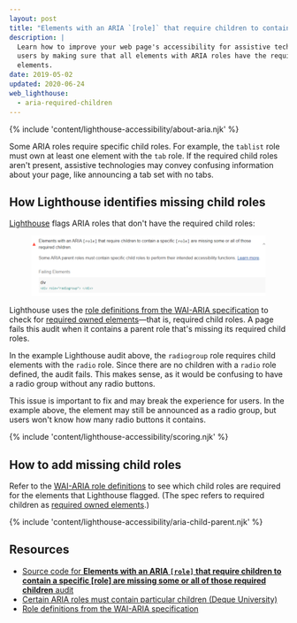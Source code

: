 ```yaml
---
layout: post
title: "Elements with an ARIA `[role]` that require children to contain a specific `[role]` are missing some or all of those required children"
description: |
  Learn how to improve your web page's accessibility for assistive technology
  users by making sure that all elements with ARIA roles have the required child
  elements.
date: 2019-05-02
updated: 2020-06-24
web_lighthouse:
  - aria-required-children
---
```


{% include 'content/lighthouse-accessibility/about-aria.njk' %}

Some ARIA roles require specific child roles.
For example, the `tablist` role must own at least one element
with the `tab` role.
If the required child roles aren't present,
assistive technologies may convey confusing information about your page,
like announcing a tab set with no tabs.

## How Lighthouse identifies missing child roles

<a href="https://developers.google.com/web/tools/lighthouse" rel="noopener">Lighthouse</a>
flags ARIA roles that don't have the required child roles:

<figure class="w-figure">
  <img class="w-screenshot" src="aria-required-children.png" alt="Lighthouse audit showing ARIA role missing required child role(s)">
</figure>

Lighthouse uses the
<a href="https://www.w3.org/TR/wai-aria-1.1/#role_definitions" rel="noopener">role definitions from the WAI-ARIA specification</a>
to check for
<a href="https://www.w3.org/TR/wai-aria/#mustContain" rel="noopener">required owned elements</a>—that is,
required child roles.
A page fails this audit
when it contains a parent role that's missing its required child roles.

In the example Lighthouse audit above,
the `radiogroup` role requires child elements with the `radio` role.
Since there are no children with a `radio` role defined,
the audit fails.
This makes sense,
as it would be confusing to have a radio group without any radio buttons.

This issue is important to fix and may break the experience for users.
In the example above, the element may still be announced as a radio group,
but users won't know how many radio buttons it contains.

{% include 'content/lighthouse-accessibility/scoring.njk' %}

## How to add missing child roles

Refer to the
<a href="https://www.w3.org/TR/wai-aria-1.1/#role_definitions" rel="noopener">WAI-ARIA role definitions</a>
to see which child roles are required for the elements that Lighthouse flagged.
(The spec refers to required children as
<a href="https://www.w3.org/TR/wai-aria/#mustContain" rel="noopener">required owned elements</a>.)

{% include 'content/lighthouse-accessibility/aria-child-parent.njk' %}

## Resources
- <a href="https://github.com/GoogleChrome/lighthouse/blob/master/lighthouse-core/audits/accessibility/aria-required-children.js" rel="noopener">Source code for **Elements with an ARIA `[role]` that require children to contain a specific [role] are missing some or all of those required children** audit</a>
- <a href="https://dequeuniversity.com/rules/axe/3.3/aria-required-children" rel="noopener">Certain ARIA roles must contain particular children (Deque University)</a>
- <a href="https://www.w3.org/TR/wai-aria-1.1/#role_definitions" rel="noopener">Role definitions from the WAI-ARIA specification</a>
